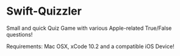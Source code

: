 # Swift-Quizzler
Small and quick Quiz Game with various Apple-related True/False questions!

Requirements: Mac OSX, xCode 10.2 and a compatible iOS Device!
